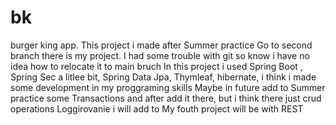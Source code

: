 # bk
burger king app. This project i made after Summer practice
Go to second branch there is my project. I had some trouble with git so know i have no idea how to relocate it to main bruch
In this project i used Spring Boot , Spring Sec a litlee bit, Spring Data Jpa, Thymleaf, hibernate, i think i made some development in my proggraming skills
Maybe in future add to Summer practice some Transactions and after add it there, but i think there just crud operations 
Loggirovanie i will add to
My fouth project will be with REST
